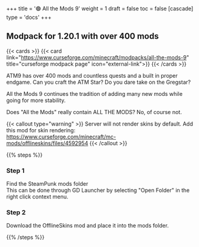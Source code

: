 +++
title = '🟢 All the Mods 9'
weight = 1
draft = false
toc = false
[cascade]
	type = 'docs'
+++

## Modpack for 1.20.1 with over 400 mods

{{< cards >}}
	{{< card link="https://www.curseforge.com/minecraft/modpacks/all-the-mods-9" title="curseforge modpack page" icon="external-link">}}
{{< /cards >}}

ATM9 has over 400 mods and countless quests and a built in proper endgame. Can you craft the ATM Star?
Do you dare take on the Gregstar?

All the Mods 9 continues the tradition of adding many new mods while going for more stability.

Does "All the Mods" really contain ALL THE MODS? No, of course not.


{{< callout type="warning" >}}
Server will not render skins by default. Add this mod for skin rendering:\
https://www.curseforge.com/minecraft/mc-mods/offlineskins/files/4592954
{{< /callout >}}


{{% steps %}}

### Step 1

Find the SteamPunk mods folder\
This can be done through GD Launcher by selecting "Open Folder"
in the right click context menu.

### Step 2

Download the OfflineSkins mod and place it into the mods folder.


{{% /steps %}}